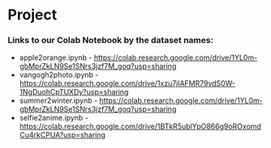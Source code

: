 # Project

### Links to our Colab Notebook by the dataset names:
* apple2orange.ipynb - https://colab.research.google.com/drive/1YL0m-gbMprZkLN9Se1SNrs3jzf7M_goq?usp=sharing
* vangogh2photo.ipynb - https://colab.research.google.com/drive/1xzu7jlAFMR79vdS0W-1NgDuohCpTUXDy?usp=sharing
* summer2winter.ipynb - https://colab.research.google.com/drive/1YL0m-gbMprZkLN9Se1SNrs3jzf7M_goq?usp=sharing
* selfie2anime.ipynb - https://colab.research.google.com/drive/1BTkR5ublYpO866g9oROxomdCu4rkCPUA?usp=sharing
